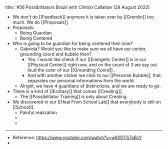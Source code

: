 title:: #56 Possibilitators Brazil with Clinton Callahan (29 August 2022)

- We don't do [[Feedback]] anymore it is taken over by [[Gremlin]] too much. We do [[Proposals]].
- Proposals:
	- Being Guardian
	- Being Centered
- Who is going to be guardian for being centered then now?
	- Gabriela? Would you like to make sure we all have our center, grounding coord and bubble then?
		- Yes. I would like check if our [[Energetic Center]] is in our [[Physical Center]] right now, and on the count of 3 we say out loud the color of our [[Grounding Coord]] .
		- And with another clicker we click to our [[Personal Bubble]], that separates our personal informations from the world.
	- Alright, we have 4 guardians of distinctions, and we are ready to go.
- There is a kind of [[Ecstasy]] that comes [[Creating]].
	- The [[Possibilitator Training]] is only about Creating.
- We discovered in our [[Heal From School Lab]]  that everybody is still on [[School]].
	- Painful realization.
	-
	-
- ---
- Reference: https://www.youtube.com/watch?v=w60DTS7aBcY
-